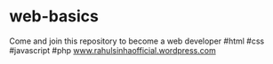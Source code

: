 # web-basics
Come and join this repository to become a web developer 
#html
#css 
#javascript 
#php
www.rahulsinhaofficial.wordpress.com
